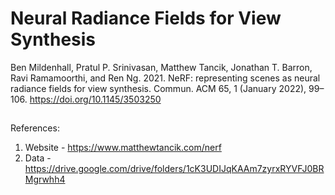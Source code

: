 # Neural Radiance Fields for View Synthesis
Ben Mildenhall, Pratul P. Srinivasan, Matthew Tancik, Jonathan T. Barron, Ravi Ramamoorthi, and Ren Ng. 2021. NeRF: representing scenes as neural radiance fields for view synthesis. Commun. ACM 65, 1 (January 2022), 99–106. https://doi.org/10.1145/3503250

##
References:
1. Website - https://www.matthewtancik.com/nerf
2. Data - https://drive.google.com/drive/folders/1cK3UDIJqKAAm7zyrxRYVFJ0BRMgrwhh4
